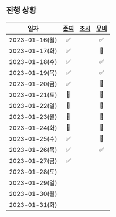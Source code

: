 ## 진행 상황

|      일자      | [준찌](https://github.com/juunzzi) | [조시](https://github.com/hyunrrr) | [무비](https://github.com/byhhh2) |
| :------------: | :--------------------------------: | :--------------------------------: | :---------------------------:|
| 2023-01-16(월) |                   ✅                 |                                    |✅|
| 2023-01-17(화) |                   ✅                 |                                    |🐶|
| 2023-01-18(수) |                   ✅                 |                                    |✅|
| 2023-01-19(목) |                   ✅                 |                                    |✅|
| 2023-01-20(금) |                   ✅                 |                                    |🐶|
| 2023-01-21(토) |                   🐶                |                                    |🐶|
| 2023-01-22(일) |                   🐶               |                                    |🐶|
| 2023-01-23(월) |                   🐶               |                                    |🐶|
| 2023-01-24(화) |                   🐶               |                                    |🐶|
| 2023-01-25(수) |                   ✅               |                                    |🐶|
| 2023-01-26(목) |                   ✅               |                                    |✅|
| 2023-01-27(금) |                   ✅               |                                    ||
| 2023-01-28(토) |                                    |                                    ||
| 2023-01-29(일) |                                    |                                    ||
| 2023-01-30(월) |                                    |                                    ||
| 2023-01-31(화) |                                    |                                    ||
